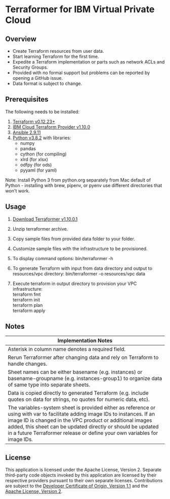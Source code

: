 # Terraformer for IBM Virtual Private Cloud

## Overview

- Create Terraform resources from user data.
- Start learning Terraform for the first time. 
- Expedite a Terraform implementation or parts such as network ACLs and Security Groups.
- Provided with no formal support but problems can be reported by opening a GitHub issue.
- Data format is subject to change.

## Prerequisites

The following needs to be installed:
1. [Terraform v0.12.23+](https://www.terraform.io/downloads.html)
2. [IBM Cloud Terraform Provider v1.10.0](https://github.com/IBM-Cloud/terraform-provider-ibm/releases)
3. [Ansible 2.9.11](https://docs.ansible.com/ansible/latest/index.html)
4. [Python v3.8.2](https://www.python.org/downloads/) with libraries:
    - numpy
    - pandas
    - cython (for compiling)
    - xlrd (for xlsx)
    - odfpy (for ods)
    - pyyaml (for yaml)

Note: Install Python 3 from python.org separately from Mac default of Python - installing with brew, pipenv, or pyenv use different directories that won't work.

## Usage

1. [Download Terraformer v1.10.0.1](/releases/releases.md)

2. Unzip terraformer archive.

3. Copy sample files from provided data folder to your folder. 

4. Customize sample files with the infrastructure to be provisioned.

5. To display command options:  bin/terraformer -h

6. To generate Terraform with input from data directory and output to resources/vpc directory:  bin/terraformer -o resources/vpc data

7. Execute terraform in output directory to provision your VPC infrastructure:\
terraform fmt\
terraform init\
terraform plan\
terraform apply

## Notes

| Implementation Notes |
| --- |
| Asterisk in column name denotes a required field. |
| Rerun Terraformer after changing data and rely on Terraform to handle changes. |
| Sheet names can be either basename (e.g. instances) or basename-groupname (e.g. instances-group1) to organize data of same type into separate sheets. |
| Data is copied directly to generated Terraform (e.g. include quotes on data for strings, no quotes for numeric data, etc). |
| The variables-system sheet is provided either as reference or using with var to facilitate adding image IDs to instances.  If an image ID is changed in the VPC product or additional images added, this sheet can be updated directly or should be updated in a future Terraformer release or define your own variables for image IDs. |

## License

This application is licensed under the Apache License, Version 2.  Separate third-party code objects invoked by this application are licensed by their respective providers pursuant to their own separate licenses.  Contributions are subject to the [Developer Certificate of Origin, Version 1.1](https://developercertificate.org/) and the [Apache License, Version 2](https://www.apache.org/licenses/LICENSE-2.0.txt).
